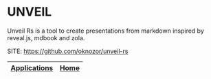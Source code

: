 # UNVEIL

 Unveil Rs is a tool to create presentations from markdown inspired by reveal.js, mdbook and zola.

 SITE: https://github.com/oknozor/unveil-rs

 | [Applications](https://portable-linux-apps.github.io/apps.html) | [Home](https://portable-linux-apps.github.io)
 | --- | --- |
